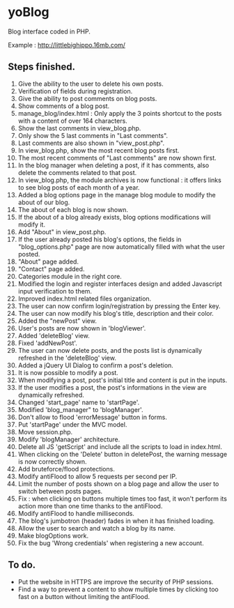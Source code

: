 # yoBlog
Blog interface coded in PHP.

Example : http://littlebighippo.16mb.com/

## Steps finished.

1. Give the ability to the user to delete his own posts.
2. Verification of fields during registration.
3. Give the ability to post comments on blog posts.
4. Show comments of a blog post.
5. manage_blog/index.html : Only apply the 3 points shortcut to the posts with a content of over 164 characters.
6. Show the last comments in view_blog.php.
7. Only show the 5 last comments in "Last comments".
8. Last comments are also shown in "view_post.php".
9. In view_blog.php, show the most recent blog posts first.
10. The most recent comments of "Last comments" are now shown first.
11. In the blog manager when deleting a post, if it has comments, also delete the comments related to that post.
12. In view_blog.php, the module archives is now functional : it offers links to see blog posts of each month of a year.
13. Added a blog options page in the manage blog module to modify the about of our blog.
14. The about of each blog is now shown.
15. If the about of a blog already exists, blog options modifications will modify it.
16. Add "About" in view_post.php.
17. If the user already posted his blog's options, the fields in "blog_options.php" page are now automatically filled with what the user posted.
18. "About" page added.
19. "Contact" page added.
20. Categories module in the right core.
21. Modified the login and register interfaces design
    and added Javascript input verification to them.
22. Improved index.html related files organization.
23. The user can now confirm login/registration by pressing the Enter key.
24. The user can now modify his blog's title, description and their color.
25. Added the "newPost" view.
26. User's posts are now shown in 'blogViewer'.
27. Added 'deleteBlog' view.
28. Fixed 'addNewPost'.
29. The user can now delete posts, and the posts list is dynamically refreshed
    in the 'deleteBlog' view.
30. Added a jQuery UI Dialog to confirm a post's deletion.
31. It is now possible to modify a post.
32. When modifying a post, post's initial title and content is put in the inputs.
33. If the user modifies a post, the post's informations in the view are dynamically refreshed.
34. Changed 'start_page' name to 'startPage'.
35. Modified 'blog_manager" to 'blogManager'.
36. Don't allow to flood 'errorMessage' button in forms.
37. Put 'startPage' under the MVC model.
38. Move session.php.
39. Modify 'blogManager' architecture.
40. Delete all JS 'getScript' and include all the scripts to load in index.html.
41. When clicking on the 'Delete' button in deletePost, the warning message is now correctly shown.
42. Add bruteforce/flood protections.
43. Modify antiFlood to allow 5 requests per second per IP.
44. Limit the number of posts shown on a blog page and allow the user
    to switch between posts pages.
45. Fix : when clicking on buttons multiple times too fast,
    it won't perform its action more than one time thanks to the antiFlood.
46. Modify antiFlood to handle milliseconds.
47. The blog's jumbotron (header) fades in when it has finished loading.
48. Allow the user to search and watch a blog by its name.
49. Make blogOptions work.
50. Fix the bug 'Wrong credentials' when registering a new account.

## To do.
* Put the website in HTTPS are improve the security of PHP sessions.
* Find a way to prevent a content to show multiple times by clicking too fast on a button
  without limiting the antiFlood.
